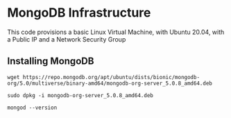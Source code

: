 # MongoDB Infrastructure

This code provisions a basic Linux Virtual Machine, with Ubuntu 20.04, with a Public IP and a Network Security Group

## Installing MongoDB

```
wget https://repo.mongodb.org/apt/ubuntu/dists/bionic/mongodb-org/5.0/multiverse/binary-amd64/mongodb-org-server_5.0.8_amd64.deb

sudo dpkg -i mongodb-org-server_5.0.8_amd64.deb

mongod --version
```